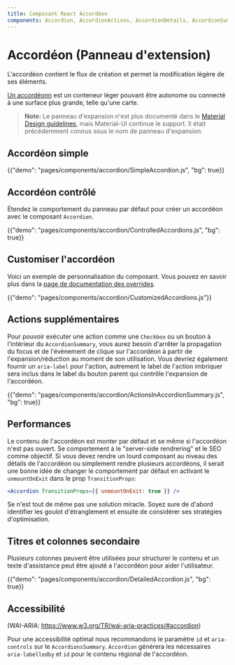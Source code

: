 ```yaml
---
title: Composant React Accordéon
components: Accordion, AccordionActions, AccordionDetails, AccordionSummary
---
```


# Accordéon (Panneau d'extension)

<p class="description">L'accordéon contient le flux de création et permet la modification légère de ses éléments.</p>

[Un accordéonn](https://material.io/archive/guidelines/components/expansion-panels.html) est un conteneur léger pouvant être autonome ou connecté à une surface plus grande, telle qu'une carte.

> **Note:** Le panneau d'expansion n'est plus documenté dans le [Material Design guidelines](https://material.io/), mais Material-UI continue le support. Il était précédemment connus sous le nom de panneau d'expansion.

## Accordéon simple

{{"demo": "pages/components/accordion/SimpleAccordion.js", "bg": true}}

## Accordéon contrôlé

Étendez le comportement du panneau par défaut pour créer un accordéon avec le composant `Accordion`.

{{"demo": "pages/components/accordion/ControlledAccordions.js", "bg": true}}

## Customiser l'accordéon

Voici un exemple de personnalisation du composant. Vous pouvez en savoir plus dans la [page de documentation des overrides](/customization/components/).

{{"demo": "pages/components/accordion/CustomizedAccordions.js"}}

## Actions supplémentaires

Pour pouvoir exécuter une action comme une  `Checkbox`  ou un bouton à l'intérieur du `AccordionSummary`, vous aurez besoin d'arrêter la propagation du focus et de l'évènement de clique sur l'accordéon à partir de l'expansion/réduction au moment de son utilisation. Vous devriez également fournir un `aria-label` pour l'action, autrement le label de l'action imbriquer sera inclus dans le label du bouton parent qui contrôle l'expansion de l'accordéon.

{{"demo": "pages/components/accordion/ActionsInAccordionSummary.js", "bg": true}}

## Performances

Le contenu de l'accordéon est monter par défaut et se même si l'accordéon n'est pas ouvert. Se comportement à le "server-side rendrering" et le SEO comme objectif. Si vous devez rendre un lourd composant au niveau des détails de l'accordéon ou simplement rendre plusieurs accordéons, il serait une bonne idée de changer le comportement par défaut en activant le `unmountOnExit` dans le prop `TransitionProps`:

```jsx
<Accordion TransitionProps={{ unmountOnExit: true }} />
```

Se n'est tout de même pas une solution miracle. Soyez sure de d'abord identifier les goulot d'étranglement et ensuite de considérer ses stratégies d'optimisation.

## Titres et colonnes secondaire

Plusieurs colonnes peuvent être utilisées pour structurer le contenu et un texte d'assistance peut être ajouté a l'accordéon pour aider l'utilisateur.

{{"demo": "pages/components/accordion/DetailedAccordion.js", "bg": true}}

## Accessibilité

(WAI-ARIA: https://www.w3.org/TR/wai-aria-practices/#accordion)

Pour une accessibilité optimal nous recommandons le paramètre `id` et `aria-controls` sur le `AccordionsSummary`.  `Accordion` générera les nécessaires `aria-labelledby` et `id` pour le contenu régional de l'accordéon.
